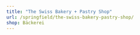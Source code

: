 ```yaml
---
title: "The Swiss Bakery + Pastry Shop"
url: /springfield/the-swiss-bakery-pastry-shop/
shop: Bäckerei
---
```

